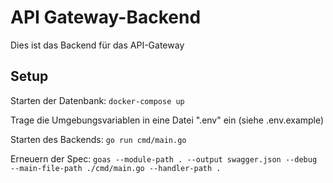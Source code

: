 # API Gateway-Backend
Dies ist das Backend für das API-Gateway 

## Setup
Starten der Datenbank: ```docker-compose up```

Trage die Umgebungsvariablen in eine Datei ".env" ein (siehe .env.example)

Starten des Backends: ```go run cmd/main.go```


Erneuern der Spec: ```goas --module-path . --output swagger.json --debug --main-file-path ./cmd/main.go --handler-path .```

